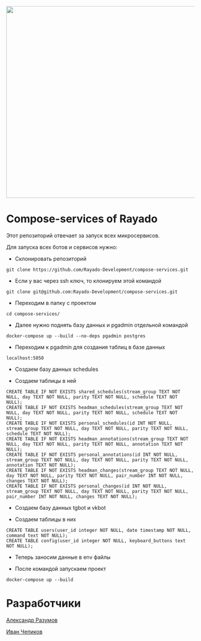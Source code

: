 <div align="center">
  <a href="https://github.com/3xiced/vkbot/">
    <img src="https://sun9-2.userapi.com/impf/rk2ygDyEHBqBLbBUPpWGRKfP4n-envluGtF3Vg/T5XaeQtts3E.jpg?size=1024x1024&quality=95&sign=f48c68a1368be545efd1e88ad36d4ca1&type=album" height="512">
  </a>
</div>

# Compose-services of Rayado

Этот репозиторий отвечает за запуск всех микросервисов.

Для запуска всех ботов и сервисов нужно:

 - Склонировать репозиторий
```
git clone https://github.com/Rayado-Development/compose-services.git
```

 - Если у вас через ssh ключ, то клонируем этой командой
```
git clone git@github.com:Rayado-Development/compose-services.git
```

- Переходим в папку с проектом
```
cd compose-services/
```

- Далее нужно поднять базу данных и pgadmin отдельной командой 
```
docker-compose up --build --no-deps pgadmin postgres
```

- Переходим к pgadmin для создания таблиц в базе данных
```
localhost:5050
```

- Создаем базу данных schedules

- Создаем таблицы в ней
```
CREATE TABLE IF NOT EXISTS shared_schedules(stream_group TEXT NOT NULL, day TEXT NOT NULL, parity TEXT NOT NULL, schedule TEXT NOT NULL);
CREATE TABLE IF NOT EXISTS headman_schedules(stream_group TEXT NOT NULL, day TEXT NOT NULL, parity TEXT NOT NULL, schedule TEXT NOT NULL);
CREATE TABLE IF NOT EXISTS personal_schedules(id INT NOT NULL, stream_group TEXT NOT NULL, day TEXT NOT NULL, parity TEXT NOT NULL, schedule TEXT NOT NULL);
CREATE TABLE IF NOT EXISTS headman_annotations(stream_group TEXT NOT NULL, day TEXT NOT NULL, parity TEXT NOT NULL, annotation TEXT NOT NULL);
CREATE TABLE IF NOT EXISTS personal_annotations(id INT NOT NULL, stream_group TEXT NOT NULL, day TEXT NOT NULL, parity TEXT NOT NULL, annotation TEXT NOT NULL);
CREATE TABLE IF NOT EXISTS headman_changes(stream_group TEXT NOT NULL, day TEXT NOT NULL, parity TEXT NOT NULL, pair_number INT NOT NULL, changes TEXT NOT NULL);
CREATE TABLE IF NOT EXISTS personal_changes(id INT NOT NULL, stream_group TEXT NOT NULL, day TEXT NOT NULL, parity TEXT NOT NULL, pair_number INT NOT NULL, changes TEXT NOT NULL);
```

- Создаем базу данных tgbot и vkbot

- Создаем таблицы в них
```
CREATE TABLE users(user_id integer NOT NULL, date timestamp NOT NULL, command text NOT NULL);
CREATE TABLE config(user_id integer NOT NULL, keyboard_buttons text NOT NULL);
```

- Теперь заносим данные в env файлы

- После командой запускаем проект
```
docker-compose up --build
```

# Разработчики

[Александр Разумов](https://t.me/ALPHA_KENNYBODY)

[Иван Чепиков](https://t.me/darttusin)
